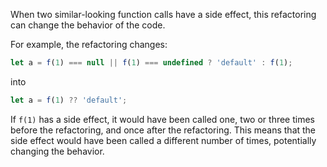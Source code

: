 When two similar-looking function calls have a side effect, this refactoring can change the behavior of the code.

For example, the refactoring changes:

```javascript
let a = f(1) === null || f(1) === undefined ? 'default' : f(1);
```

into

```javascript
let a = f(1) ?? 'default';
```

If `f(1)` has a side effect, it would have been called one, two or three times before the refactoring, and once after the refactoring.
This means that the side effect would have been called a different number of times, potentially changing the behavior.